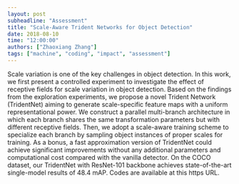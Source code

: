 ```yaml
---
layout: post
subheadline: "Assessment"
title: "Scale-Aware Trident Networks for Object Detection"
date: 2018-08-10
time: "12:00:00"
authors: ["Zhaoxiang Zhang"]
tags: ["machine", "coding", "impact", "assessment"]
---
```

Scale variation is one of the key challenges in object detection. In this work, we first present a controlled experiment to investigate the effect of receptive fields for scale variation in object detection. Based on the findings from the exploration experiments, we propose a novel Trident Network (TridentNet) aiming to generate scale-specific feature maps with a uniform representational power. We construct a parallel multi-branch architecture in which each branch shares the same transformation parameters but with different receptive fields. Then, we adopt a scale-aware training scheme to specialize each branch by sampling object instances of proper scales for training. As a bonus, a fast approximation version of TridentNet could achieve significant improvements without any additional parameters and computational cost compared with the vanilla detector. On the COCO dataset, our TridentNet with ResNet-101 backbone achieves state-of-the-art single-model results of 48.4 mAP. Codes are available at this https URL.
